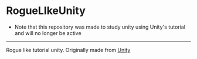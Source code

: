 # RogueLIkeUnity
- Note that this repository was made to study unity using Unity's tutorial and will no longer be active
---
Rogue like tutorial unity. Originally made from [Unity](https://learn.unity.com/project/2d-roguelike-tutorial)